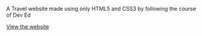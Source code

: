 A Travel website made using only HTML5 and CSS3 by following the course of Dev Ed

[View the website](https://imrit450.github.io/Travelly/)
